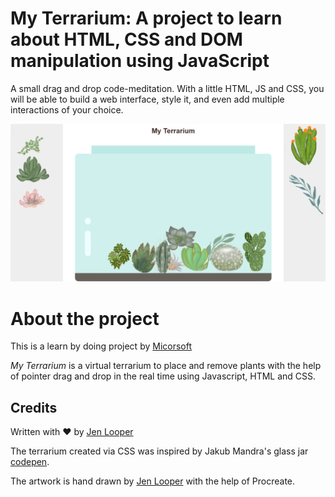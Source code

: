 # My Terrarium: A project to learn about HTML, CSS and DOM manipulation using JavaScript
A small drag and drop code-meditation. With a little HTML, JS and CSS, you will be able to build a web interface, style it, and even add multiple interactions of your choice.


![myTerrarium](https://github.com/suryakapila/myTerrarium/blob/main/images/myTerrarium.png)

# About the project

This is a learn by doing project by [Micorsoft](https://github.com/microsoft/Web-Dev-For-Beginners/tree/main/3-terrarium)

*My Terrarium* is a virtual terrarium to place and remove plants with the help of pointer drag and drop in the real time using Javascript, HTML and CSS.


## Credits

Written with ♥️  by [Jen Looper](https://www.twitter.com/jenlooper)

The terrarium created via CSS was inspired by Jakub Mandra's glass jar [codepen](https://codepen.io/Rotarepmi/pen/rjpNZY).

The artwork is hand drawn by [Jen Looper](http://jenlooper.com) with the help of Procreate.


